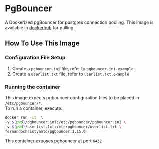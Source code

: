 # PgBouncer

A Dockerized pgBouncer for postgres connection pooling. This image is available in [dockerhub](https://hub.docker.com/repository/docker/fernandochristyanto/pgbouncer) for pulling.

## How To Use This Image

### Configuration File Setup

1. Create a `pgbouncer.ini` file, refer to `pgbouncer.ini.example`
2. Create a `userlist.txt` file, refer to `userlist.txt.example`

### Running the container

This image expects pgbouncer configuration files to be placed in `/etc/pgbouncer/*`.  
To run a container, execute:

```sh
docker run -it  \
-v $(pwd)/pgbouncer.ini:/etc/pgbouncer/pgbouncer.ini \
-v $(pwd)/userlist.txt:/etc/pgbouncer/userlist.txt \
fernandochristyanto/pgbouncer:1.15.0
```

This container exposes pgbouncer at port `6432`